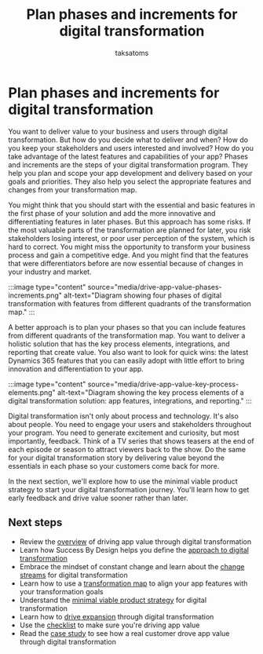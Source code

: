 ﻿---
title: Plan phases and increments for digital transformation
description: Phases and increments are the steps of your digital transformation program. Learn how to plan them to deliver value, engage stakeholders, and adopt new features.
author: taksatoms
ms.author: tsato
ms.date: 01/11/2024
ms.topic: conceptual
ms.custom:
  - ai-seo-date: 06/10/2021
  - ai-gen-docs-bap
  - ai-gen-title
  - ai-gen-desc
content_well_notification: AI-contribution
---

# Plan phases and increments for digital transformation

You want to deliver value to your business and users through digital transformation. But how do you decide what to deliver and when? How do you keep your stakeholders and users interested and involved? How do you take advantage of the latest features and capabilities of your app? Phases and increments are the steps of your digital transformation program. They help you plan and scope your app development and delivery based on your goals and priorities. They also help you select the appropriate features and changes from your transformation map.

You might think that you should start with the essential and basic features in the first phase of your solution and add the more innovative and differentiating features in later phases. But this approach has some risks. If the most valuable parts of the transformation are planned for later, you risk stakeholders losing interest, or poor user perception of the system, which is hard to correct. You might miss the opportunity to transform your business process and gain a competitive edge. And you might find that the features that were differentiators before are now essential because of changes in your industry and market.

:::image type="content" source="media/drive-app-value-phases-increments.png" alt-text="Diagram showing four phases of digital transformation with features from different quadrants of the transformation map." :::

A better approach is to plan your phases so that you can include features from different quadrants of the transformation map. You want to deliver a holistic solution that has the key process elements, integrations, and reporting that create value. You also want to look for quick wins: the latest Dynamics 365 features that you can easily adopt with little effort to bring innovation and differentiation to your app.

:::image type="content" source="media/drive-app-value-key-process-elements.png" alt-text="Diagram showing the key process elements of a digital transformation solution: app features, integrations, and reporting." :::

Digital transformation isn't only about process and technology. It's also about people. You need to engage your users and stakeholders throughout your program. You need to generate excitement and curiosity, but most importantly, feedback. Think of a TV series that shows teasers at the end of each episode or season to attract viewers back to the show. Do the same for your digital transformation story by delivering value beyond the essentials in each phase so your customers come back for more.

In the next section, we'll explore how to use the minimal viable product strategy to start your digital transformation journey. You'll learn how to get early feedback and drive value sooner rather than later.

## Next steps

- Review the [overview](drive-app-value.md) of driving app value through digital transformation
- Learn how Success By Design helps you define the [approach to digital transformation](drive-app-value-approach-to-digital-transformation.md)
- Embrace the mindset of constant change and learn about the [change streams](drive-app-value-change-streams.md) for digital transformation
- Learn how to use a [transformation map](drive-app-value-transformation-map.md) to align your app features with your transformation goals
- Understand the [minimal viable product strategy](drive-app-value-minimal-viable-product-strategy.md) for digital transformation
- Learn how to [drive expansion](drive-app-value-drive-expansion.md) through digital transformation
- Use the [checklist](drive-app-value-checklist.md) to make sure you're driving app value
- Read the [case study](drive-app-value-case-study.md) to see how a real customer drove app value through digital transformation
